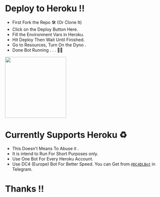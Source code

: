 # Deploy to Heroku !!
- First Fork the Repo 🛠 (Or Clone It)
- Click on the Deploy Button Here.
- Fill the Environment Vars in Heroku. 
- Hit Deploy Then Wait Until Finished. 
- Go to Resources, Turn On the Dyno .
- Done Bot Running . . . 🏃🏃

<p><a href="https://heroku.com/deploy?template=https://github.com/5MysterySD/Tele-LeechX/tree/master)"> <img src="https://img.shields.io/badge/Deploy%20To%20Heroku-blueviolet?style=for-the-badge&logo=heroku" width="200""/></a></p>

# Currently Supports Heroku ♻️
- This Doesn't Means To Abuse it .
- It is intend to Run For Short Purposes only.
- Use One Bot For Every Heroku Account.
- Use DC4 (Europe) Bot For Better Speed. You can Get from [`@DC4DLBot`](https://t.me/DC4DLBot) in Telegram. 

# Thanks !!
